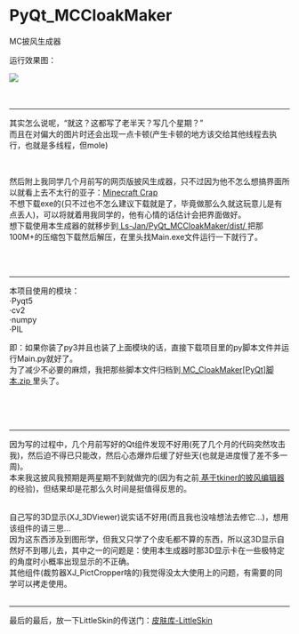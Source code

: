 # PyQt_MCCloakMaker

MC披风生成器

运行效果图：

<img src="https://github.com/Ls-Jan/PyQt_MCCloakMaker/blob/main/RunningDisplay%5BGIF%2CMP4%5D/0.gif"/>

</br>
</br>
</br>

***

其实怎么说呢，“就这？这都写了老半天？写几个星期？”</br>
而且在对偏大的图片时还会出现一点卡顿(产生卡顿的地方该交给其他线程去执行，也就是多线程，但mole)

</br>


然后附上我同学几个月前写的网页版披风生成器，只不过因为他不怎么想搞界面所以就看上去不太行的亚子：<a href="https://lraty-li.github.io/Minecraft-Cape-Generator/">Minecraft Crap</a></br>
不想下载exe的(只不过也不怎么建议下载就是了，毕竟做那么久就这玩意儿是有点丢人)，可以将就着用我同学的，他有心情的话估计会把界面做好。</br>
想下载使用本生成器的就移步到<a href="https://github.com/Ls-Jan/PyQt_MCCloakMaker/tree/main/dist">  Ls-Jan/PyQt_MCCloakMaker/dist/  </a>把那100M+的压缩包下载然后解压，在里头找Main.exe文件运行一下就行了。

</br>
</br>

***
本项目使用的模块：</br>
·Pyqt5</br>
·cv2</br>
·numpy</br>
·PIL</br>

即：如果你装了py3并且也装了上面模块的话，直接下载项目里的py脚本文件并运行Main.py就好了。</br>
为了减少不必要的麻烦，我把那些脚本文件归档到<a href="https://github.com/Ls-Jan/PyQt_MCCloakMaker/blob/main/MC_CloakMaker%5BPyQt%5D%E8%84%9A%E6%9C%AC.zip"> MC_CloakMaker[PyQt]脚本.zip </a> 里头了。

</br>
</br>
</br>

***
因为写的过程中，几个月前写好的Qt组件发现不好用(死了几个月的代码突然攻击我)，然后迫不得已只能改，然后心态爆炸后缓了好些天(也就是进度慢了差不多一周)。</br>
本来我这披风我预期是两星期不到就做完的(因为有之前<a href="https://github.com/Ls-Jan/PyTkinter_MC_CloakMaker"> 基于tkiner的披风编辑器 </a>的经验)，但结果却是花那么久时间是挺值得反思的。</br>
</br>

自己写的3D显示(XJ_3DViewer)说实话不好用(而且我也没啥想法去修它...)，想用该组件的请三思...</br>
因为这东西涉及到图形学，但我又只学了个皮毛都不算的东西，所以这3D显示自然好不到哪儿去，其中之一的问题是：使用本生成器时那3D显示卡在一些极特定的角度时小概率出现显示的不正确。</br>
其他组件(裁剪器XJ_PictCropper啥的)我觉得没太大使用上的问题，有需要的同学可以拷走使用。
</br>
</br>

***
最后的最后，放一下LittleSkin的传送门：<a href="https://littleskin.cn/skinlib">皮肤库-LittleSkin</a>


